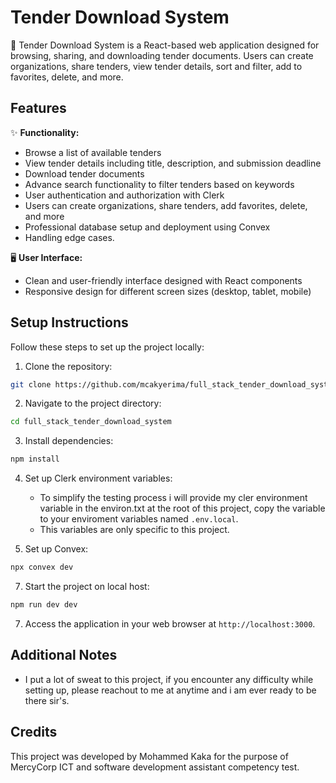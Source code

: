 # Tender Download System

📝 Tender Download System is a React-based web application designed for browsing, sharing, and downloading tender documents. Users can create organizations, share tenders, view tender details, sort and filter, add to favorites, delete, and more.

## Features

✨ **Functionality:**
- Browse a list of available tenders
- View tender details including title, description, and submission deadline
- Download tender documents
- Advance search functionality to filter tenders based on keywords
- User authentication and authorization with Clerk
- Users can create organizations, share tenders, add favorites, delete, and more
- Professional database setup and deployment using Convex
- Handling edge cases.


🖥️ **User Interface:**
- Clean and user-friendly interface designed with React components
- Responsive design for different screen sizes (desktop, tablet, mobile)

## Setup Instructions

Follow these steps to set up the project locally:

1. Clone the repository:

```bash
git clone https://github.com/mcakyerima/full_stack_tender_download_system.git
```

2. Navigate to the project directory:

```bash
cd full_stack_tender_download_system
```

3. Install dependencies:

```bash
npm install
```

4. Set up Clerk environment variables:
   
   - To simplify the testing process i will provide my cler environment variable in the environ.txt at the root of this project, copy the variable to your enviroment variables named `.env.local`.
   - This variables are only specific to this project.

5. Set up Convex:
```bash
npx convex dev
```

7. Start the project on local host:

```bash
npm run dev dev
```

7. Access the application in your web browser at `http://localhost:3000`.

## Additional Notes

- I put a lot of sweat to this project, if you encounter any difficulty while setting up, please reachout to me at anytime and i am ever ready to be there sir's.

## Credits

This project was developed by Mohammed Kaka for the purpose of MercyCorp ICT and software development assistant competency test.
